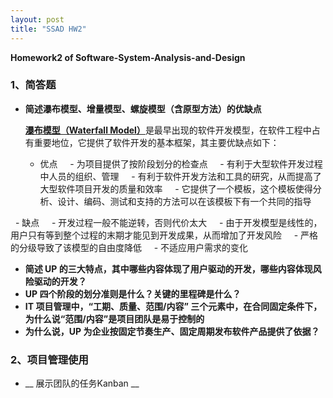 ```yaml
---
layout: post
title: "SSAD HW2"
---
```

<b>Homework2 of Software-System-Analysis-and-Design</b>

### 1、简答题
- __简述瀑布模型、增量模型、螺旋模型（含原型方法）的优缺点__

    [__瀑布模型（Waterfall Model）__](https://en.wikipedia.org/wiki/Waterfall_model)是最早出现的软件开发模型，在软件工程中占有重要地位，它提供了软件开发的基本框架，其主要优缺点如下：
    - 优点
        - 为项目提供了按阶段划分的检查点
        - 有利于大型软件开发过程中人员的组织、管理
        - 有利于软件开发方法和工具的研究，从而提高了大型软件项目开发的质量和效率
        - 它提供了一个模板，这个模板使得分析、设计、编码、测试和支持的方法可以在该模板下有一个共同的指导
    
    - 缺点
        - 开发过程一般不能逆转，否则代价太大
        - 由于开发模型是线性的，用户只有等到整个过程的末期才能见到开发成果，从而增加了开发风险
        - 严格的分级导致了该模型的自由度降低
        - 不适应用户需求的变化
    
  

- __简述 UP 的三大特点，其中哪些内容体现了用户驱动的开发，哪些内容体现风险驱动的开发？__
- __UP 四个阶段的划分准则是什么？关键的里程碑是什么？__
- __IT 项目管理中，“工期、质量、范围/内容” 三个元素中，在合同固定条件下，为什么说“范围/内容”是项目团队是易于控制的__
- __为什么说，UP 为企业按固定节奏生产、固定周期发布软件产品提供了依据？__

### 2、项目管理使用
- __ 展示团队的任务Kanban __ 



